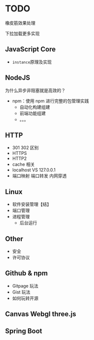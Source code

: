 # TODO

橡皮筋效果处理

下拉加载更多实现

## JavaScript Core

- `instance`原理及实现

## NodeJS

为什么异步非阻塞就是高效的？

- npm：使用 npm 进行完整的包管理实践
  - 自动化构建组建
  - 前端功能组建
  - 。。。

## HTTP

- 301 302 区别
- HTTPS
- HTTP2
- cache 相关
- localhost VS 127.0.0.1
- 端口映射 端口转发 内网穿透

## Linux

- 软件安装管理【结】
- 端口管理
- 进程管理
  - 后台运行

## Other

- 安全
- 许可协议

## Github & npm

- Gitpage 玩法
- Gist 玩法
- 如何玩转开源

## Canvas Webgl three.js

## Spring Boot
